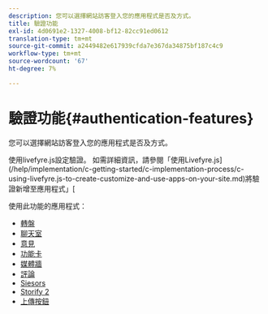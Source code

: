 ```yaml
---
description: 您可以選擇網站訪客登入您的應用程式是否及方式。
title: 驗證功能
exl-id: 4d0691e2-1327-4008-bf12-82cc91ed0612
translation-type: tm+mt
source-git-commit: a2449482e617939cfda7e367da34875bf187c4c9
workflow-type: tm+mt
source-wordcount: '67'
ht-degree: 7%

---
```


# 驗證功能{#authentication-features}

您可以選擇網站訪客登入您的應用程式是否及方式。

使用livefyre.js設定驗證。 如需詳細資訊，請參閱「使用Livefyre.js](/help/implementation/c-getting-started/c-implementation-process/c-using-livefyre.js-to-create-customize-and-use-apps-on-your-site.md)將驗證新增至應用程式」[

使用此功能的應用程式：

* [轉盤](../c-about-apps/c-carousel-app/c-carousel-app.md#c_carousel_app)
* [聊天室](../c-about-apps/c-chat-app/c-chat-app.md#c_chat_app)
* [意見](/help/using/c-about-apps/c-comments/c-comments.md)
* [功能卡](../c-about-apps/c-feature-card-app/c-feature-card-app.md#c_feature_card_app)
* [媒體牆](../c-about-apps/c-media-wall-app/c-media-wall-app.md#c_media_wall_app)
* [評論](../c-about-apps/c-reviews-app/c-reviews-app.md#c_reviews_app)
* [Siesors](../c-about-apps/c-sidenotes-app/c-sidenotes-app.md#c_sidenotes_app)
* [Storify 2](../c-about-apps/c-storify2/c-storify2.md#c_storify2)
* [上傳按鈕](../c-about-apps/c-upload-button-app/c-upload-button-app.md#c_upload_button_app)

